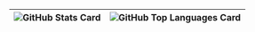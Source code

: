 | ![GitHub Stats Card] | ![GitHub Top Languages Card] |
| -------------------- | ---------------------------- |


[GitHub Stats Card]: https://github-readme-stats.vercel.app/api?username=toshi-pono&count_private=true&theme=vue&show_icons=true&hide_border=true
[GitHub Top Languages Card]: https://github-readme-stats.vercel.app/api/top-langs/?username=toshi-pono&layout=compact&theme=vue&hide_border=true

<!--
**toshi-pono/toshi-pono** is a ✨ _special_ ✨ repository because its `README.md` (this file) appears on your GitHub profile.

Here are some ideas to get you started:

- 🔭 I’m currently working on ...
- 🌱 I’m currently learning ...
- 👯 I’m looking to collaborate on ...
- 🤔 I’m looking for help with ...
- 💬 Ask me about ...
- 📫 How to reach me: ...
- 😄 Pronouns: ...
- ⚡ Fun fact: ...
-->

